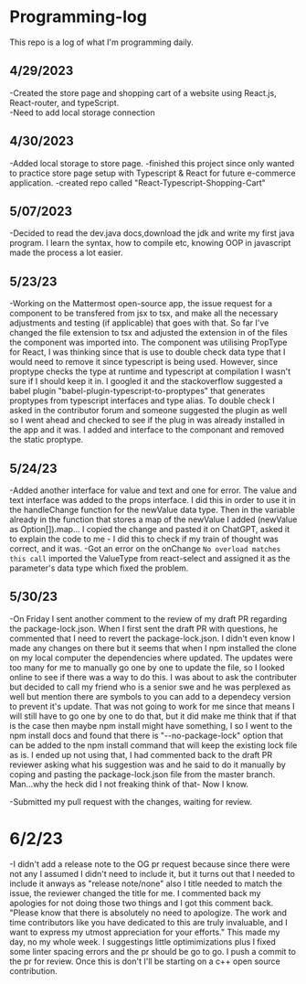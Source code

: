 # Programming-log
This repo is a log of what I'm programming daily. 

## 4/29/2023
-Created the store page and shopping cart of a website using React.js, React-router, and typeScript.  
-Need to add local storage connection 
## 4/30/2023
-Added local storage to store page. 
-finished this project since only wanted to practice store page setup with Typescript & React for future e-commerce application.
-created repo called "React-Typescript-Shopping-Cart"

## 5/07/2023
 -Decided to read the dev.java docs,download the jdk and write my first java program. I learn the syntax, how to compile etc, knowing OOP in javascript made the process a lot easier. 

## 5/23/23
 -Working on the Mattermost open-source app, the issue request for a component to be transfered from jsx to tsx, and make all the necessary adjustments and testing (if applicable) that goes with that.  So far I've changed the file extension to tsx and adjusted the extension in of the files the component was imported into.  The component was utilising PropType for React, I was thinking since that is use to double check data type that I would need to remove it since typescript is being used.  However, since proptype checks the type at runtime and typescript at compilation I wasn't sure if I should keep it in.  I googled it and the stackoverflow suggested a babel plugin "babel-plugin-typescript-to-proptypes" that generates proptypes from typescript interfaces and type alias.  To double check I asked in the contributor forum and someone suggested the plugin as well so I went ahead and checked to see if the plug in was already installed in the app and it was.  I added and interface to the componant and removed the static proptype. 
 
 ## 5/24/23
 -Added another interface for value and text  and one for error.  The value and text interface was added to the props interface.  I did this in order to use it in the handleChange function for the newValue data type. Then in the variable already in the function that stores a map of the newValue I added (newValue as Option[]).map...  I copied the change and pasted it on ChatGPT, asked it to explain the code to me - I did this to check if my train of thought was correct, and it was. 
 -Got an error on the onChange ```No overload matches this call``` imported the ValueType from react-select and assigned it as the parameter's data type which fixed the problem. 
 
 ## 5/30/23
 -On Friday I sent another comment to the review of my draft PR regarding the package-lock.json.  When I first sent the draft PR with questions, he commented that I need to revert the package-lock.json.  I didn't even know I made any changes on there but it seems that when I npm installed the clone on my local computer the dependencies where updated.  The updates were too many for me to manually go one by one to update the file, so I looked online to see if there was a way to do this.  I was about to ask the contributer but decided to call my friend who is a senior swe and he was perplexed as well but mention there are symbols to you can add to a dependecy version to prevent it's update.  That was not going to work for me since that means I will still have to go one by one to do that, but it did make me think that if that is the case then maybe npm install might have something, I so I went to the npm install docs and found that there is "--no-package-lock" option that can be added to the npm install command that will keep the existing lock file as is.  I ended up not using that, I had commented back to the draft PR reviewer asking what his suggestion was and he said to do it manually by coping and pasting the package-lock.json file from the master branch. Man...why the heck did I not freaking think of that- Now I know. 
 
 
 -Submitted my pull request with the changes, waiting for review. 
 
 # 6/2/23
-I didn't add a release note to the OG pr request because since there were not any I assumed I didn't need to include it, but it turns out that I needed to include it anways as "release note/none"  also I title needed to match the issue, the reviewer changed the title for me.  I commented back my apologies for not doing those two things and I got this comment back. "Please know that there is absolutely no need to apologize. The work and time contributors like you have dedicated to this are truly invaluable, and I want to express my utmost appreciation for your efforts."  This made my day, no my whole week.  I suggestings little optimimizations plus I fixed some linter spacing errors and the pr should be go to go.  I push a commit to the pr for review. Once this is don't I'll be starting on a c++ open source contribution. 
 
 
